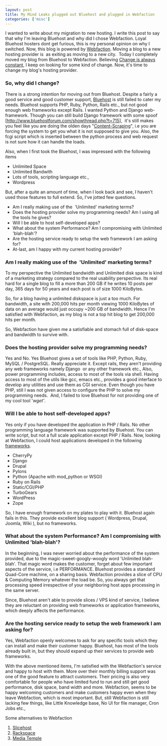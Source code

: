 ```yaml
---
layout: post
title: My Mind Leaks plugged out Bluehost and plugged in Webfaction
categories: ['misc']
---
```


I wanted to write about my migration to new hosting. I write this post to say that why I'm leaving Bluehost and why did I chose Webfaction. Loyal Bluehost hosters dont get furious, this is my personal opinion on why I switched. Now, this blog is powered by <a href="http://www.webfaction.com/?affiliate=mymindleaks">Webfaction</a>. Moving a blog to a new hosting provider is  as exiting as moving to a new city.  Today I completely moved my blog from Bluehost to Webfaction. Believing <a href="http://en.wikiquote.org/wiki/Heraclitus">Change is always constant</a>, I keep on looking for some kind of change. Now, it's time to change my blog's hosting provider.
<div>
<h3>So, why did I change?</h3>
</div>
<div>There is a strong intention for moving out from Bluehost. Despite a fairly a good service and good customer support, <a href="http://www.bluehost.com">Bluehost</a> is still failed to cater my needs. Bluehost supports PHP, Ruby, Python, Rails etc., but not good enough web frameworks except Rails.
I wanted Python and Django web-framework. Though you can still build Django framework with some spoof [<a href="http://www.bluehostforum.com/showthread.php?t=715">http://www.bluehostforum.com/showthread.php?t=715</a>],  it's still makes you feel like you are doing the olden days "<a href="http://en.wikipedia.org/wiki/Data_scraping">Content-Scraping</a>", i.e you are forcing the system to get you what it is not supposed to give you. Also, the fcgi script which is inserted between the python process and web request is not sure how it can handle the loads.

Also, when I first took the Bluehost, I was impressed with the following items
<ul>
	<li>Unlimited Space</li>
	<li>Unlimited Bandwith</li>
	<li>Lots of tools, scripting language etc.,</li>
	<li>Wordpress</li>
</ul>
But, after a quite an amount of time, when I look back and see, I haven't used those features to full extend. So, I've jotted few questions.
<ul>
	<li>Am I really making use of the  'Unlimited' marketing terms?</li>
	<li>Does the hosting provider solve my programming needs? Am I using all the tools he gives?</li>
	<li>Will I be able to host self-developed apps?</li>
	<li>What about the system Performance? Am I compromising with Unlimited 'blah-blah'?</li>
	<li>Are the hosting service ready to setup the web framework I am asking for?</li>
	<li>At-last, am I happy with my current hosting provider?</li>
</ul>
<h3>Am I really making use of the  'Unlimited' marketing terms?</h3>
To my perspective the Unlimited bandwidth and Unlimited disk space is kind of a marketing strategy compared to the real usability perspective. Its real hard for a single blog to fill a more than 200 GB if he writes 10 posts per day, 365 days for 50 years and each post is of size 1000 KiloBytes.

So, for a blog having a unlimited diskspace is just a too much. For bandwidth, a site with 200,000 hits per month viewing 1000 KiloBytes of data on an average would just occupy ~200 GB of bandwidth. Hence I'm satisfied with Webfaction, as my blog is not a top hit blog to get 200,000 hits per month.

So, Webfaction have given me a satisfiable and stomach full of disk-space and bandwidth to survive with.
<h3>Does the hosting provider solve my programming needs?</h3>
Yes and No. Yes Bluehost gives a set of tools like PHP, Python, Ruby, MySQL / PostgreSQL. Really appreciate it. Except rails, they aren't providing any web frameworks namely Django  or any other framework etc., Also, power programming includes, access to most of the tools via shell. Having access to most of the utils like gcc, emacs etc., provides a good interface to develop any utilities and use them as CGI service. Even though you have PHP, still I was not given access to configure the PHP to solve my programming needs.  And, I failed to love Bluehost for not providing one of my cool tool '<em>wget'</em>.
<h3>Will I be able to host self-developed apps?</h3>
Yes only if you have developed the application in PHP / Rails. No other programming language framework was supported by Bluehost. You can write script, but not a full scale application except PHP / Rails. Now, looking at Webfaction, I could host applications developed in the following <a href="http://docs.webfaction.com/user-guide/websites.html#creating-an-application">frameworks</a>.
<ul>
	<li>CherryPy</li>
	<li>Django</li>
	<li>Drupal</li>
	<li>Pylons</li>
	<li>Python (Apache with mod_python or WSGI)</li>
	<li>Ruby on Rails</li>
	<li>Static/CGI/PHP</li>
	<li>TurboGears</li>
	<li>WordPress</li>
	<li>Zope</li>
</ul>
So, I have enough framework on my plates to play with it. Bluehost again fails in this. They provide excellent blog support ( Wordpress, Drupal, Joomla, Wiki ), but no frameworks.
<h3>What about the system Performance? Am I compromising with Unlimited 'blah-blah'?</h3>
In the beginning, I was never worried about the performance of the system provided, due to the magic-sweet-googly-woogly word 'Unlimited blah-blah'. That magic word makes the customer, forget about few important aspects of the service, i.e PERFORMANCE. Bluehost provides a standard Quad-Core machine, on a sharing basis. Webfaction provides a slice of CPU &amp; Computing Memory whatever the load be. So, you always get that processing speed irrespective of your neighboring host apps processing in the same server.

Since, Bluehost aren't able to provide slices / VPS kind of service, I believe they are reluctant on providing web frameworks or application frameworks, which deeply affects the performance.
<h3>Are the hosting service ready to setup the web framework I am asking for?</h3>
Yes, Webfaction openly welcomes to ask for any specific tools which they can install and make their customer happy. Bluehost, has most of the tools already built in, but they should expand up their services to provide web frameworks.

With the above mentioned items, I'm satisfied with the Webfaction's service and happy to host with them. More over their monthly billing support was one of the good feature to attract customers. Their pricing is also very comfortable for people who have limited fund to run and still get good performance, disk space, band width and more. Webfaction, seems to be happy welcoming customers and make customers happy even when they leave Webfaction, which is most important. But, still Webfaction is still lacking few things, like Little Knowledge base, No UI for file manager, Cron Jobs etc.,

Some alternatives to Webfaction
<ol>
	<li><a href="http://www.slicehost.com/">Slicehost</a></li>
	<li><a href="http://www.rackspace.com">Rackspace</a></li>
	<li><a href="http://mediatemple.net/webhosting/gs/">Media Temple</a></li>
</ol>
</div>
<div>
<ol></ol>
</div>
